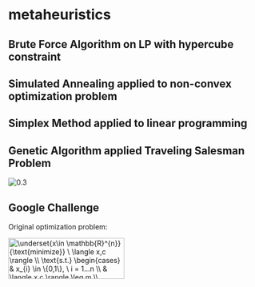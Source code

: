 # metaheuristics

## Brute Force Algorithm on LP with hypercube constraint

## Simulated Annealing applied to non-convex optimization problem

## Simplex Method applied to linear programming

## Genetic Algorithm applied Traveling Salesman Problem

![0.3](ga_tsp.gif)

## Google Challenge

Original optimization problem:

<img src="http://www.sciweavers.org/tex2img.php?eq=%5Cunderset%7Bx%5Cin%20%5Cmathbb%7BR%7D%5E%7Bn%7D%7D%7B%5Ctext%7Bminimize%7D%7D%20%5C%20%5Clangle%20x%2Cc%20%5Crangle%20%5C%5C%20%0A%5Ctext%7Bs.t.%7D%20%5Cbegin%7Bcases%7D%20%0A%26%20x_%7Bi%7D%20%5Cin%20%5C%7B0%2C1%5C%7D%2C%20%5C%20i%20%3D%201...n%20%5C%5C%20%0A%26%20%5Clangle%20x%2Cc%20%5Crangle%20%5Cleq%20m%20%5C%5C%20%0A%5Cend%7Bcases%7D&bc=White&fc=Black&im=jpg&fs=12&ff=arev&edit=0" align="center" border="0" alt="\underset{x\in \mathbb{R}^{n}}{\text{minimize}} \ \langle x,c \rangle \\ \text{s.t.} \begin{cases} & x_{i} \in \{0,1\}, \ i = 1...n \\ & \langle x,c \rangle \leq m \\ \end{cases}" width="232" height="82" />
